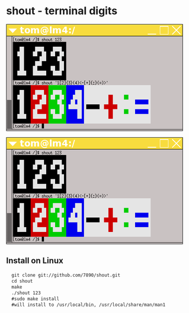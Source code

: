 shout - terminal digits
=======================

![shout example 1](doc/shout1.png?raw=true)

![shout example 2](doc/shout1.png?raw=true)

Install on Linux
----------------

```
  git clone git://github.com/7890/shout.git
  cd shout
  make
  ./shout 123
  #sudo make install
  #will install to /usr/local/bin, /usr/local/share/man/man1
```
